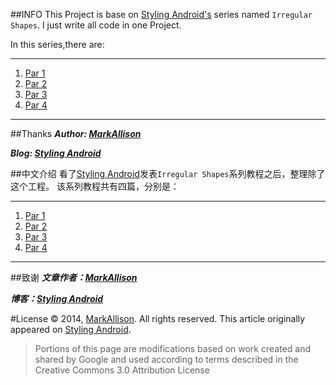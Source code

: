 ##INFO
This Project is base on [Styling Android's](http://blog.stylingandroid.com/) series named `Irregular Shapes`.
I just write all code in one Project.

In this series,there are: 

---
1. [Par 1](http://blog.stylingandroid.com/irregular-shapes-part-1/) 
2. [Par 2](http://blog.stylingandroid.com/irregular-shapes-part-2/) 
3. [Par 3](http://blog.stylingandroid.com/irregular-shapes-part-3/) 
4. [Par 4](http://blog.stylingandroid.com/irregular-shapes-part-4/) 

---

##Thanks
***Author: [MarkAllison](https://plus.google.com/+MarkAllison/posts)***

***Blog: [Styling Android](http://blog.stylingandroid.com/)***



##中文介绍
看了[Styling Android](http://blog.stylingandroid.com/)发表`Irregular Shapes`系列教程之后，整理除了这个工程。
  该系列教程共有四篇，分别是：


---
1. [Par 1](http://blog.stylingandroid.com/irregular-shapes-part-1/) 
2. [Par 2](http://blog.stylingandroid.com/irregular-shapes-part-2/) 
3. [Par 3](http://blog.stylingandroid.com/irregular-shapes-part-3/) 
4. [Par 4](http://blog.stylingandroid.com/irregular-shapes-part-4/) 

---

##致谢
***文章作者：[MarkAllison](https://plus.google.com/+MarkAllison/posts)***

***博客：[Styling Android](http://blog.stylingandroid.com/)***


#License
© 2014, [MarkAllison](https://plus.google.com/+MarkAllison/posts). All rights reserved. This article originally appeared on [Styling Android](http://blog.stylingandroid.com/).
> Portions of this page are modifications based on work created and shared by Google and used according to terms described in the Creative Commons 3.0 Attribution License


